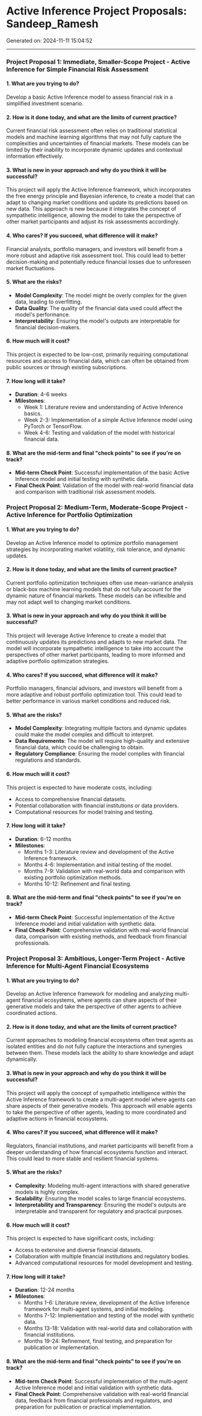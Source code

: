 # Active Inference Project Proposals: Sandeep_Ramesh

Generated on: 2024-11-11 15:04:52

---

### Project Proposal 1: Immediate, Smaller-Scope Project - Active Inference for Simple Financial Risk Assessment

#### 1. What are you trying to do?
Develop a basic Active Inference model to assess financial risk in a simplified investment scenario.

#### 2. How is it done today, and what are the limits of current practice?
Current financial risk assessment often relies on traditional statistical models and machine learning algorithms that may not fully capture the complexities and uncertainties of financial markets. These models can be limited by their inability to incorporate dynamic updates and contextual information effectively.

#### 3. What is new in your approach and why do you think it will be successful?
This project will apply the Active Inference framework, which incorporates the free energy principle and Bayesian inference, to create a model that can adapt to changing market conditions and update its predictions based on new data. This approach is new because it integrates the concept of sympathetic intelligence, allowing the model to take the perspective of other market participants and adjust its risk assessments accordingly.

#### 4. Who cares? If you succeed, what difference will it make?
Financial analysts, portfolio managers, and investors will benefit from a more robust and adaptive risk assessment tool. This could lead to better decision-making and potentially reduce financial losses due to unforeseen market fluctuations.

#### 5. What are the risks?
- **Model Complexity**: The model might be overly complex for the given data, leading to overfitting.
- **Data Quality**: The quality of the financial data used could affect the model's performance.
- **Interpretability**: Ensuring the model's outputs are interpretable for financial decision-makers.

#### 6. How much will it cost?
This project is expected to be low-cost, primarily requiring computational resources and access to financial data, which can often be obtained from public sources or through existing subscriptions.

#### 7. How long will it take?
- **Duration**: 4-6 weeks
- **Milestones**:
  - Week 1: Literature review and understanding of Active Inference basics.
  - Week 2-3: Implementation of a simple Active Inference model using PyTorch or TensorFlow.
  - Week 4-6: Testing and validation of the model with historical financial data.

#### 8. What are the mid-term and final "check points" to see if you're on track?
- **Mid-term Check Point**: Successful implementation of the basic Active Inference model and initial testing with synthetic data.
- **Final Check Point**: Validation of the model with real-world financial data and comparison with traditional risk assessment models.

### Project Proposal 2: Medium-Term, Moderate-Scope Project - Active Inference for Portfolio Optimization

#### 1. What are you trying to do?
Develop an Active Inference model to optimize portfolio management strategies by incorporating market volatility, risk tolerance, and dynamic updates.

#### 2. How is it done today, and what are the limits of current practice?
Current portfolio optimization techniques often use mean-variance analysis or black-box machine learning models that do not fully account for the dynamic nature of financial markets. These models can be inflexible and may not adapt well to changing market conditions.

#### 3. What is new in your approach and why do you think it will be successful?
This project will leverage Active Inference to create a model that continuously updates its predictions and adapts to new market data. The model will incorporate sympathetic intelligence to take into account the perspectives of other market participants, leading to more informed and adaptive portfolio optimization strategies.

#### 4. Who cares? If you succeed, what difference will it make?
Portfolio managers, financial advisors, and investors will benefit from a more adaptive and robust portfolio optimization tool. This could lead to better performance in various market conditions and reduced risk.

#### 5. What are the risks?
- **Model Complexity**: Integrating multiple factors and dynamic updates could make the model complex and difficult to interpret.
- **Data Requirements**: The model will require high-quality and extensive financial data, which could be challenging to obtain.
- **Regulatory Compliance**: Ensuring the model complies with financial regulations and standards.

#### 6. How much will it cost?
This project is expected to have moderate costs, including:
- Access to comprehensive financial datasets.
- Potential collaboration with financial institutions or data providers.
- Computational resources for model training and testing.

#### 7. How long will it take?
- **Duration**: 6-12 months
- **Milestones**:
  - Months 1-3: Literature review and development of the Active Inference framework.
  - Months 4-6: Implementation and initial testing of the model.
  - Months 7-9: Validation with real-world data and comparison with existing portfolio optimization methods.
  - Months 10-12: Refinement and final testing.

#### 8. What are the mid-term and final "check points" to see if you're on track?
- **Mid-term Check Point**: Successful implementation of the Active Inference model and initial validation with synthetic data.
- **Final Check Point**: Comprehensive validation with real-world financial data, comparison with existing methods, and feedback from financial professionals.

### Project Proposal 3: Ambitious, Longer-Term Project - Active Inference for Multi-Agent Financial Ecosystems

#### 1. What are you trying to do?
Develop an Active Inference framework for modeling and analyzing multi-agent financial ecosystems, where agents can share aspects of their generative models and take the perspective of other agents to achieve coordinated actions.

#### 2. How is it done today, and what are the limits of current practice?
Current approaches to modeling financial ecosystems often treat agents as isolated entities and do not fully capture the interactions and synergies between them. These models lack the ability to share knowledge and adapt dynamically.

#### 3. What is new in your approach and why do you think it will be successful?
This project will apply the concept of sympathetic intelligence within the Active Inference framework to create a multi-agent model where agents can share aspects of their generative models. This approach will enable agents to take the perspective of other agents, leading to more coordinated and adaptive actions in financial ecosystems.

#### 4. Who cares? If you succeed, what difference will it make?
Regulators, financial institutions, and market participants will benefit from a deeper understanding of how financial ecosystems function and interact. This could lead to more stable and resilient financial systems.

#### 5. What are the risks?
- **Complexity**: Modeling multi-agent interactions with shared generative models is highly complex.
- **Scalability**: Ensuring the model scales to large financial ecosystems.
- **Interpretability and Transparency**: Ensuring the model's outputs are interpretable and transparent for regulatory and practical purposes.

#### 6. How much will it cost?
This project is expected to have significant costs, including:
- Access to extensive and diverse financial datasets.
- Collaboration with multiple financial institutions and regulatory bodies.
- Advanced computational resources for model development and testing.

#### 7. How long will it take?
- **Duration**: 12-24 months
- **Milestones**:
  - Months 1-6: Literature review, development of the Active Inference framework for multi-agent systems, and initial modeling.
  - Months 7-12: Implementation and testing of the model with synthetic data.
  - Months 13-18: Validation with real-world data and collaboration with financial institutions.
  - Months 19-24: Refinement, final testing, and preparation for publication or implementation.

#### 8. What are the mid-term and final "check points" to see if you're on track?
- **Mid-term Check Point**: Successful implementation of the multi-agent Active Inference model and initial validation with synthetic data.
- **Final Check Point**: Comprehensive validation with real-world financial data, feedback from financial professionals and regulators, and preparation for publication or practical implementation.